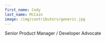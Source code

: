 ```yaml
---
first_name: Cody
last_name: McCain
image: /img/contributors/generic.jpg
---
```

Senior Product Manager / Developer Advocate